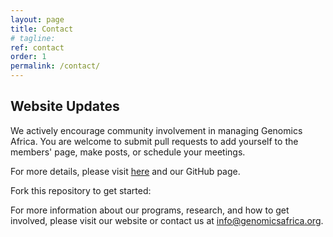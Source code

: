 ```yaml
---
layout: page
title: Contact
# tagline:
ref: contact
order: 1
permalink: /contact/
---
```

## Website Updates
We actively encourage community involvement in managing Genomics Africa. You are welcome to submit pull requests to add yourself to the members' page, make posts, or schedule your meetings.

For more details, please visit [here](/readme) and our GitHub page.

Fork this repository to get started:

For more information about our programs, research, and how to get involved, please visit our website or contact us at [info@genomicsafrica.org](mailto:info@genomicsafrica.org).
